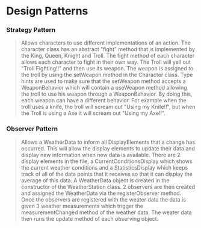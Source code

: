 # Design Patterns

### Strategy Pattern
> Allows characters to use different implementations of an action.
The character class has an abstract "fight" method that is implemented by the 
King, Queen, Knight and Troll.
The fight method of each character allows each character to fight in their own way.
The Troll will yell out "Troll Fighting!!" and then use its weapon. The weapon is assigned to 
the troll by using the setWeapon method in the Character class. Type hints are used to make sure that the
setWeapon method accepts a WeaponBehavior which will contain a useWeapon method allowing the troll to use 
his weapon through a WeaponBehavior. By doing this, each weapon can have a different behavior. 
For example when the troll uses a knife, the troll will scream out "Using my Knife!!", but when the Troll is 
using a Axe it will scream out "Using my Axe!!".
  
### Observer Pattern
> Allows a WeatherData to inform all DisplayElements that a change has occurred. This will allow the display 
  elements to update their data and display new information when new data is available. There are 2 display elements
  in the file, a CurrentConditionsDisplay which shows the current weather conditions and a StatisticsDisplay which keeps
  track of all of the data points that it receives so that it can display the average of this data. 
  A WeatherData object is created in the constructor of the WeatherStation class. 2 observers are then created and 
  assigned the WeatherData via the registerObserver method. Once the observers are registered with the weater data 
  the data is given 3 weather measurements which trigger the measurementChanged method of the weather data. The weater
  data then runs the update method of each observing object. 